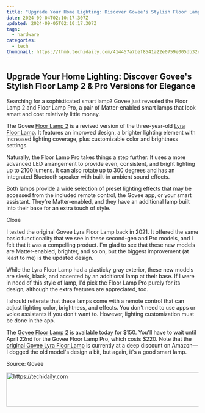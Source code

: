 ```yaml
---
title: "Upgrade Your Home Lighting: Discover Govee's Stylish Floor Lamp 2 & Pro Versions for Elegance"
date: 2024-09-04T02:10:17.307Z
updated: 2024-09-05T02:10:17.307Z
tags:
  - hardware
categories:
  - tech
thumbnail: https://thmb.techidaily.com/414457a7bef8541a22e0759e005db32e7bc53d10e956cf3519881385b0e0955c.jpg
---
```


## Upgrade Your Home Lighting: Discover Govee's Stylish Floor Lamp 2 & Pro Versions for Elegance

Searching for a sophisticated smart lamp? Govee just revealed the Floor Lamp 2 and Floor Lamp Pro, a pair of Matter-enabled smart lamps that look smart and cost relatively little money.

 The Govee [Floor Lamp 2](https://us.govee.com/products/govee-floor-lamp-2) is a revised version of the three-year-old [Lyra Floor Lamp](https://www.amazon.com/Govee-Changing-Control-Creative-Bedroom/dp/B08V8GS7PF?tag=hotoge-20&ascsubtag=UUhtgUeUpU2002461&asc%5Frefurl=https%3A%2F%2Fwww.howtogeek.com%2Fgovee-floor-lamp-2-and-floor-lamp-pro%2F&asc%5Fcampaign=Short-Term). It features an improved design, a brighter lighting element with increased lighting coverage, plus customizable color and brightness settings.

 Naturally, the Floor Lamp Pro takes things a step further. It uses a more advanced LED arrangement to provide even, consistent, and bright lighting up to 2100 lumens. It can also rotate up to 300 degrees and has an integrated Bluetooth speaker with built-in ambient sound effects.

 Both lamps provide a wide selection of preset lighting effects that may be accessed from the included remote control, the Govee app, or your smart assistant. They're Matter-enabled, and they have an additional lamp built into their base for an extra touch of style.

Close 

 I tested the original Govee Lyra Floor Lamp back in 2021\. It offered the same basic functionality that we see in these second-gen and Pro models, and I felt that it was a compelling product. I'm glad to see that these new models are Matter-enabled, brighter, and so on, but the biggest improvement (at least to me) is the updated design.

 While the Lyra Floor Lamp had a plasticky gray exterior, these new models are sleek, black, and accented by an additional lamp at their base. If I were in need of this style of lamp, I'd pick the Floor Lamp Pro purely for its design, although the extra features are appreciated, too.

 I should reiterate that these lamps come with a remote control that can adjust lighting color, brightness, and effects. You don't need to use apps or voice assistants if you don't want to. However, lighting customization must be done in the app.

 The [Govee Floor Lamp 2](https://us.govee.com/products/govee-floor-lamp-2) is available today for $150\. You'll have to wait until April 22nd for the Govee Floor Lamp Pro, which costs $220\. Note that the [original Govee Lyra Floor Lamp](https://www.amazon.com/Govee-Changing-Control-Creative-Bedroom/dp/B08V8GS7PF?tag=hotoge-20&ascsubtag=UUhtgUeUpU2002461&asc%5Frefurl=https%3A%2F%2Fwww.howtogeek.com%2Fgovee-floor-lamp-2-and-floor-lamp-pro%2F&asc%5Fcampaign=Short-Term) is currently at a deep discount on Amazon—I dogged the old model's design a bit, but again, it's a good smart lamp.

 Source: Govee

<ins class="adsbygoogle"
     style="display:block"
     data-ad-format="autorelaxed"
     data-ad-client="ca-pub-7571918770474297"
     data-ad-slot="1223367746"></ins>



<ins class="adsbygoogle"
     style="display:block"
     data-ad-client="ca-pub-7571918770474297"
     data-ad-slot="8358498916"
     data-ad-format="auto"
     data-full-width-responsive="true"></ins>



<!-- affiliate ads begin -->
<a href="https://imp.i357552.net/c/5597632/1013424/11832" target="_top" id="1013424">
  <img src="//a.impactradius-go.com/display-ad/11832-1013424" border="0" alt="https://techidaily.com" width="728" height="90"/>
</a>
<img height="0" width="0" src="https://imp.i357552.net/i/5597632/1013424/11832" style="position:absolute;visibility:hidden;" border="0" />
<!-- affiliate ads end -->